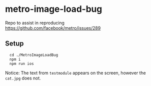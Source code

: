 # metro-image-load-bug

Repo to assist in reproducing https://github.com/facebook/metro/issues/289

## Setup

```
  cd ./MetroImageLoadBug
  npm i
  npm run ios
```

Notice: The text from `testmodule` appears on the screen, however the `cat.jpg` does not.
